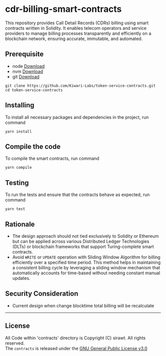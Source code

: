 # cdr-billing-smart-contracts

This repository provides Call Detail Records (CDRs) billing using smart contracts written in Solidity. It enables telecom operators and service providers to manage billing processes transparently and efficiently on a blockchain network, ensuring accurate, immutable, and automated.

## Prerequisite

- node [Download](https://nodejs.org/en/)
- nvm [Download](https://github.com/nvm-sh/nvm#installing-and-updating)
- git [Download](https://git-scm.com/)

```shell
git clone https://github.com/Kiwari-Labs/token-service-contracts.git
cd token-service-contracts
```

## Installing

To install all necessary packages and dependencies in the project, run command

```
yarn install
```

## Compile the code

To compile the smart contracts, run command

```
yarn compile
```

## Testing

To run the tests and ensure that the contracts behave as expected, run command

```
yarn test
```

## Rationale

- The design approach should not tied exclusively to Solidity or Ethereum but can be applied across various Distributed Ledger Technologies (DLTs) or blockchain frameworks that support Turing-complete smart contracts.
- Avoid `WRITE` or `UPDATE` operation with Sliding Window Algorithm for billing efficiently over a specified time period. This method helps in maintaining a consistent billing cycle by leveraging a sliding window mechanism that automatically accounts for time-based without needing constant manual updates.

## Security Consideration

- Current design when change blocktime total billing will be recalculate

---

## License

All Code within 'contracts' directory is Copyright (C) sirawt. All rights reserved.  
The `contracts` is released under the [GNU General Public License v3.0](LICENSE)

